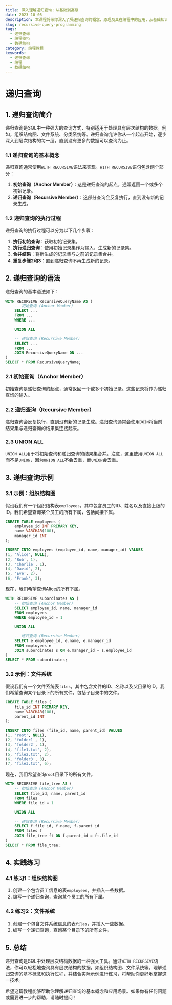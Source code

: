 ```yaml
---
title: 深入理解递归查询：从基础到高级
date: 2023-10-05
description: 本课程将带你深入了解递归查询的概念、原理及其在编程中的应用，从基础知识到高级技巧，全面掌握递归查询的精髓。
slug: recursive-query-programming
tags:
  - 递归查询
  - 编程技巧
  - 数据结构
category: 编程教程
keywords:
  - 递归查询
  - 编程
  - 数据结构
---
```


# 递归查询

## 1. 递归查询简介

递归查询是SQL中一种强大的查询方式，特别适用于处理具有层次结构的数据。例如，组织结构图、文件系统、分类系统等。递归查询允许你从一个起点开始，逐步深入到层次结构的每一层，直到没有更多的数据可以查询为止。

### 1.1 递归查询的基本概念

递归查询通常使用`WITH RECURSIVE`语法来实现。`WITH RECURSIVE`语句包含两个部分：

1. **初始查询（Anchor Member）**：这是递归查询的起点，通常返回一个或多个初始记录。
2. **递归查询（Recursive Member）**：这部分查询会反复执行，直到没有新的记录生成。

### 1.2 递归查询的执行过程

递归查询的执行过程可以分为以下几个步骤：

1. **执行初始查询**：获取初始记录集。
2. **执行递归查询**：使用初始记录集作为输入，生成新的记录集。
3. **合并结果**：将新生成的记录集与之前的记录集合并。
4. **重复步骤2和3**：直到递归查询不再生成新的记录。

## 2. 递归查询的语法

递归查询的基本语法如下：

```sql
WITH RECURSIVE RecursiveQueryName AS (
    -- 初始查询 (Anchor Member)
    SELECT ...
    FROM ...
    WHERE ...

    UNION ALL

    -- 递归查询 (Recursive Member)
    SELECT ...
    FROM ...
    JOIN RecursiveQueryName ON ...
)
SELECT * FROM RecursiveQueryName;
```

### 2.1 初始查询（Anchor Member）

初始查询是递归查询的起点，通常返回一个或多个初始记录。这些记录将作为递归查询的输入。

### 2.2 递归查询（Recursive Member）

递归查询会反复执行，直到没有新的记录生成。递归查询通常会使用`JOIN`将当前结果集与递归查询的结果集连接起来。

### 2.3 UNION ALL

`UNION ALL`用于将初始查询和递归查询的结果集合并。注意，这里使用`UNION ALL`而不是`UNION`，因为`UNION ALL`不会去重，而`UNION`会去重。

## 3. 递归查询示例

### 3.1 示例：组织结构图

假设我们有一个组织结构表`employees`，其中包含员工的ID、姓名以及直接上级的ID。我们希望查询某个员工的所有下属，包括间接下属。

```sql
CREATE TABLE employees (
    employee_id INT PRIMARY KEY,
    name VARCHAR(100),
    manager_id INT
);

INSERT INTO employees (employee_id, name, manager_id) VALUES
(1, 'Alice', NULL),
(2, 'Bob', 1),
(3, 'Charlie', 1),
(4, 'David', 2),
(5, 'Eve', 2),
(6, 'Frank', 3);
```

现在，我们希望查询Alice的所有下属。

```sql
WITH RECURSIVE subordinates AS (
    -- 初始查询 (Anchor Member)
    SELECT employee_id, name, manager_id
    FROM employees
    WHERE employee_id = 1

    UNION ALL

    -- 递归查询 (Recursive Member)
    SELECT e.employee_id, e.name, e.manager_id
    FROM employees e
    JOIN subordinates s ON e.manager_id = s.employee_id
)
SELECT * FROM subordinates;
```

### 3.2 示例：文件系统

假设我们有一个文件系统表`files`，其中包含文件的ID、名称以及父目录的ID。我们希望查询某个目录下的所有文件，包括子目录中的文件。

```sql
CREATE TABLE files (
    file_id INT PRIMARY KEY,
    name VARCHAR(100),
    parent_id INT
);

INSERT INTO files (file_id, name, parent_id) VALUES
(1, 'root', NULL),
(2, 'folder1', 1),
(3, 'folder2', 1),
(4, 'file1.txt', 2),
(5, 'file2.txt', 2),
(6, 'folder3', 3),
(7, 'file3.txt', 6);
```

现在，我们希望查询`root`目录下的所有文件。

```sql
WITH RECURSIVE file_tree AS (
    -- 初始查询 (Anchor Member)
    SELECT file_id, name, parent_id
    FROM files
    WHERE file_id = 1

    UNION ALL

    -- 递归查询 (Recursive Member)
    SELECT f.file_id, f.name, f.parent_id
    FROM files f
    JOIN file_tree ft ON f.parent_id = ft.file_id
)
SELECT * FROM file_tree;
```

## 4. 实践练习

### 4.1 练习1：组织结构图

1. 创建一个包含员工信息的表`employees`，并插入一些数据。
2. 编写一个递归查询，查询某个员工的所有下属。

### 4.2 练习2：文件系统

1. 创建一个包含文件系统信息的表`files`，并插入一些数据。
2. 编写一个递归查询，查询某个目录下的所有文件。

## 5. 总结

递归查询是SQL中处理层次结构数据的一种强大工具。通过`WITH RECURSIVE`语法，你可以轻松地查询具有层次结构的数据，如组织结构图、文件系统等。理解递归查询的基本概念和执行过程，并结合实际示例进行练习，将帮助你更好地掌握这一技术。

希望这篇教程能够帮助你理解递归查询的基本概念和应用场景。如果你有任何问题或需要进一步的帮助，请随时提问！